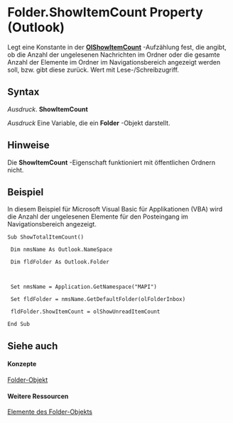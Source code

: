 
# Folder.ShowItemCount Property (Outlook)

Legt eine Konstante in der  **[OlShowItemCount](22de3979-ceea-c6c8-b919-5c3ea3f3be73.md)** -Aufzählung fest, die angibt, ob die Anzahl der ungelesenen Nachrichten im Ordner oder die gesamte Anzahl der Elemente im Ordner im Navigationsbereich angezeigt werden soll, bzw. gibt diese zurück. Wert mit Lese-/Schreibzugriff.


## Syntax

 _Ausdruck_. **ShowItemCount**

 _Ausdruck_ Eine Variable, die ein **Folder** -Objekt darstellt.


## Hinweise

Die  **ShowItemCount** -Eigenschaft funktioniert mit öffentlichen Ordnern nicht.


## Beispiel

In diesem Beispiel für Microsoft Visual Basic für Applikationen (VBA) wird die Anzahl der ungelesenen Elemente für den Posteingang im Navigationsbereich angezeigt.


```
Sub ShowTotalItemCount() 
 
 Dim nmsName As Outlook.NameSpace 
 
 Dim fldFolder As Outlook.Folder 
 
 
 
 Set nmsName = Application.GetNamespace("MAPI") 
 
 Set fldFolder = nmsName.GetDefaultFolder(olFolderInbox) 
 
 fldFolder.ShowItemCount = olShowUnreadItemCount 
 
End Sub
```


## Siehe auch


#### Konzepte


[Folder-Objekt](3cf6cda8-6d70-666e-2643-9d9c5b9cacfc.md)
#### Weitere Ressourcen


[Elemente des Folder-Objekts](http://msdn.microsoft.com/library/788acd42-377a-1803-7713-50e45086e2d1%28Office.15%29.aspx)